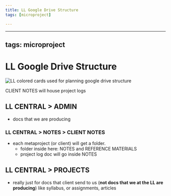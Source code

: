 ```yaml
---
title: LL Google Drive Structure
tags: [microproject]

---
```


---
tags: microproject
---

# LL Google Drive Structure 
![LL colored cards used for planning google drive structure](https://files.slack.com/files-pri/T0HTW3H0V-F040Q0YKGSD/img_2583.jpg?pub_secret=3d002ae77f)



CLIENT NOTES will house project logs

## LL CENTRAL > ADMIN
* docs that we are producing

### LL CENTRAL > NOTES > CLIENT NOTES
* each metaproject (or client) will get a folder.
    * folder inside here: NOTES and REFERENCE MATERIALS
    * project log doc will go inside NOTES

## LL CENTRAL > PROJECTS
* really just for docs that client send to us (**not docs that we at the LL are producing**) like syllabus, or assignments, articles